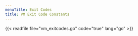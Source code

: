 ```yaml
---
menuTitle: Exit Codes
title: VM Exit Code Constants
---
```


{{< readfile file="vm_exitcodes.go" code="true" lang="go" >}}
